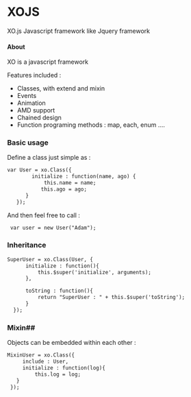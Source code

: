 # XOJS
XO.js Javascript framework like Jquery framework

#### About ####

XO is a javascript framework

Features included :

 * Classes, with extend and mixin
 * Events
 * Animation
 * AMD support
 * Chained design
 * Function programing methods : map, each, enum ....

### Basic usage ###
Define a class just simple as :
  ```html
 var User = xo.Class({
          initialize : function(name, ago) {
              this.name = name;
             this.ago = ago;
        }
     });
```
 And then feel free to call :
 ```html
  var user = new User("Adam");
 ```
### Inheritance  ###
 ```html
 SuperUser = xo.Class(User, {
       initialize : function(){
           this.$super('initialize', arguments);
       },

       toString : function(){
           return "SuperUser : " + this.$super('toString');
       }
   });
 ```
### Mixin##
 Objects can be embedded within each other :
 ```html
 MixinUser = xo.Class({
      include : User,
      initialize : function(log){
          this.log = log;
    }
  });
 ```
